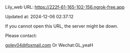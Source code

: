 Lily_web URL: https://222f-61-165-102-156.ngrok-free.app

Updated at: 2024-12-06 02:37:12

If you cannot open this URL, the server might be down.

Please contact: 

goley04@foxmail.com Or Wechat:GL_yeaH